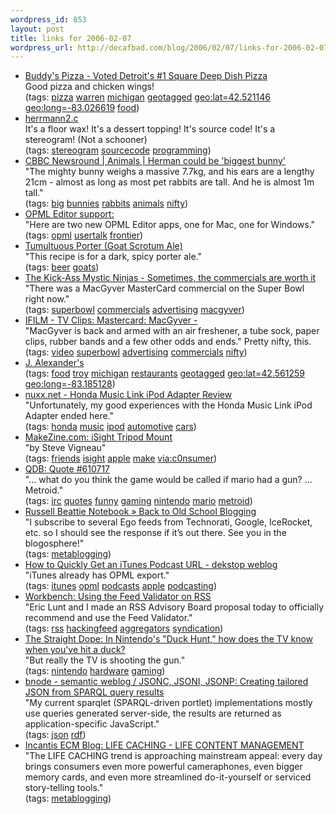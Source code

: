 ```yaml
--- 
wordpress_id: 853
layout: post
title: links for 2006-02-07
wordpress_url: http://decafbad.com/blog/2006/02/07/links-for-2006-02-07
---
```

<ul class="delicious">
	<li>
		<div class="delicious-link"><a href="http://www.buddyspizza.com/">Buddy's Pizza - Voted Detroit's #1 Square Deep Dish Pizza</a></div>
		<div class="delicious-extended">Good pizza and chicken wings!</div>
		<div class="delicious-tags">(tags: <a href="http://del.icio.us/deusx/pizza">pizza</a> <a href="http://del.icio.us/deusx/warren">warren</a> <a href="http://del.icio.us/deusx/michigan">michigan</a> <a href="http://del.icio.us/deusx/geotagged">geotagged</a> <a href="http://del.icio.us/deusx/geo:lat=42.521146">geo:lat=42.521146</a> <a href="http://del.icio.us/deusx/geo:long=-83.026619">geo:long=-83.026619</a> <a href="http://del.icio.us/deusx/food">food</a>)</div>
	</li>
	<li>
		<div class="delicious-link"><a href="http://www0.us.ioccc.org/2001/herrmann2.c">herrmann2.c</a></div>
		<div class="delicious-extended">It's a floor wax!  It's a dessert topping!  It's source code!  It's a stereogram!  (Not a schooner)</div>
		<div class="delicious-tags">(tags: <a href="http://del.icio.us/deusx/stereogram">stereogram</a> <a href="http://del.icio.us/deusx/sourcecode">sourcecode</a> <a href="http://del.icio.us/deusx/programming">programming</a>)</div>
	</li>
	<li>
		<div class="delicious-link"><a href="http://news.bbc.co.uk/cbbcnews/hi/newsid_4670000/newsid_4676900/4676904.stm">CBBC Newsround | Animals | Herman could be 'biggest bunny'</a></div>
		<div class="delicious-extended">"The mighty bunny weighs a massive 7.7kg, and his ears are a lengthy 21cm - almost as long as most pet rabbits are tall. And he is almost 1m tall."</div>
		<div class="delicious-tags">(tags: <a href="http://del.icio.us/deusx/big">big</a> <a href="http://del.icio.us/deusx/bunnies">bunnies</a> <a href="http://del.icio.us/deusx/rabbits">rabbits</a> <a href="http://del.icio.us/deusx/animals">animals</a> <a href="http://del.icio.us/deusx/nifty">nifty</a>)</div>
	</li>
	<li>
		<div class="delicious-link"><a href="http://support.opml.org/2006/02/05#a698">OPML Editor support:</a></div>
		<div class="delicious-extended">"Here are two new OPML Editor apps, one for Mac, one for Windows."</div>
		<div class="delicious-tags">(tags: <a href="http://del.icio.us/deusx/opml">opml</a> <a href="http://del.icio.us/deusx/usertalk">usertalk</a> <a href="http://del.icio.us/deusx/frontier">frontier</a>)</div>
	</li>
	<li>
		<div class="delicious-link"><a href="http://www.patrickwgarrett.com/beer/9201gsa.htm">Tumultuous Porter (Goat Scrotum Ale)</a></div>
		<div class="delicious-extended">"This recipe is for a dark, spicy porter ale."</div>
		<div class="delicious-tags">(tags: <a href="http://del.icio.us/deusx/beer">beer</a> <a href="http://del.icio.us/deusx/goats">goats</a>)</div>
	</li>
	<li>
		<div class="delicious-link"><a href="http://www.kickassmysticninjas.com/2006/02/05/sometimes-the-commercials-are-worth-it/">The Kick-Ass Mystic Ninjas - Sometimes, the commercials are worth it</a></div>
		<div class="delicious-extended">"There was a MacGyver MasterCard commercial on the Super Bowl right now."</div>
		<div class="delicious-tags">(tags: <a href="http://del.icio.us/deusx/superbowl">superbowl</a> <a href="http://del.icio.us/deusx/commercials">commercials</a> <a href="http://del.icio.us/deusx/advertising">advertising</a> <a href="http://del.icio.us/deusx/macgyver">macgyver</a>)</div>
	</li>
	<li>
		<div class="delicious-link"><a href="http://www.ifilm.com/ifilmdetail/2695206?htv=12">IFILM - TV Clips: Mastercard: MacGyver -</a></div>
		<div class="delicious-extended">"MacGyver is back and armed with an air freshener, a tube sock, paper clips, rubber bands and a few other odds and ends."  Pretty nifty, this.</div>
		<div class="delicious-tags">(tags: <a href="http://del.icio.us/deusx/video">video</a> <a href="http://del.icio.us/deusx/superbowl">superbowl</a> <a href="http://del.icio.us/deusx/advertising">advertising</a> <a href="http://del.icio.us/deusx/commercials">commercials</a> <a href="http://del.icio.us/deusx/nifty">nifty</a>)</div>
	</li>
	<li>
		<div class="delicious-link"><a href="http://www.jalexanders.com/locations/locations.htm">J. Alexander's</a></div>
		<div class="delicious-tags">(tags: <a href="http://del.icio.us/deusx/food">food</a> <a href="http://del.icio.us/deusx/troy">troy</a> <a href="http://del.icio.us/deusx/michigan">michigan</a> <a href="http://del.icio.us/deusx/restaurants">restaurants</a> <a href="http://del.icio.us/deusx/geotagged">geotagged</a> <a href="http://del.icio.us/deusx/geo:lat=42.561259">geo:lat=42.561259</a> <a href="http://del.icio.us/deusx/geo:long=-83.185128">geo:long=-83.185128</a>)</div>
	</li>
	<li>
		<div class="delicious-link"><a href="http://www.nuxx.net/hondamusiclink.html">nuxx.net - Honda Music Link iPod Adapter Review</a></div>
		<div class="delicious-extended">"Unfortunately, my good experiences with the Honda Music Link iPod Adapter ended here."</div>
		<div class="delicious-tags">(tags: <a href="http://del.icio.us/deusx/honda">honda</a> <a href="http://del.icio.us/deusx/music">music</a> <a href="http://del.icio.us/deusx/ipod">ipod</a> <a href="http://del.icio.us/deusx/automotive">automotive</a> <a href="http://del.icio.us/deusx/cars">cars</a>)</div>
	</li>
	<li>
		<div class="delicious-link"><a href="http://www.makezine.com/05/diy_tripod/">MakeZine.com: iSight Tripod Mount</a></div>
		<div class="delicious-extended">"by Steve Vigneau"</div>
		<div class="delicious-tags">(tags: <a href="http://del.icio.us/deusx/friends">friends</a> <a href="http://del.icio.us/deusx/isight">isight</a> <a href="http://del.icio.us/deusx/apple">apple</a> <a href="http://del.icio.us/deusx/make">make</a> <a href="http://del.icio.us/deusx/via:c0nsumer">via:c0nsumer</a>)</div>
	</li>
	<li>
		<div class="delicious-link"><a href="http://bash.org/?610717">QDB: Quote #610717</a></div>
		<div class="delicious-extended">"... what do you think the game would be called if mario had a gun? ... Metroid."</div>
		<div class="delicious-tags">(tags: <a href="http://del.icio.us/deusx/irc">irc</a> <a href="http://del.icio.us/deusx/quotes">quotes</a> <a href="http://del.icio.us/deusx/funny">funny</a> <a href="http://del.icio.us/deusx/gaming">gaming</a> <a href="http://del.icio.us/deusx/nintendo">nintendo</a> <a href="http://del.icio.us/deusx/mario">mario</a> <a href="http://del.icio.us/deusx/metroid">metroid</a>)</div>
	</li>
	<li>
		<div class="delicious-link"><a href="http://www.russellbeattie.com/notebook/1008787.html">Russell Beattie Notebook » Back to Old School Blogging</a></div>
		<div class="delicious-extended">"I subscribe to several Ego feeds from Technorati, Google, IceRocket, etc. so I should see the response if it’s out there. See you in the blogosphere!"</div>
		<div class="delicious-tags">(tags: <a href="http://del.icio.us/deusx/metablogging">metablogging</a>)</div>
	</li>
	<li>
		<div class="delicious-link"><a href="http://dekstop.de/weblog/2006/02/itunes_opml/">How to Quickly Get an iTunes Podcast URL - dekstop weblog</a></div>
		<div class="delicious-extended">"iTunes already has OPML export."</div>
		<div class="delicious-tags">(tags: <a href="http://del.icio.us/deusx/itunes">itunes</a> <a href="http://del.icio.us/deusx/opml">opml</a> <a href="http://del.icio.us/deusx/podcasts">podcasts</a> <a href="http://del.icio.us/deusx/apple">apple</a> <a href="http://del.icio.us/deusx/podcasting">podcasting</a>)</div>
	</li>
	<li>
		<div class="delicious-link"><a href="http://www.cadenhead.org/workbench/news/2854/using-feed-validator-rss">Workbench: Using the Feed Validator on RSS</a></div>
		<div class="delicious-extended">"Eric Lunt and I made an RSS Advisory Board proposal today to officially recommend and use the Feed Validator."</div>
		<div class="delicious-tags">(tags: <a href="http://del.icio.us/deusx/rss">rss</a> <a href="http://del.icio.us/deusx/hackingfeed">hackingfeed</a> <a href="http://del.icio.us/deusx/aggregators">aggregators</a> <a href="http://del.icio.us/deusx/syndication">syndication</a>)</div>
	</li>
	<li>
		<div class="delicious-link"><a href="http://www.straightdope.com/columns/010511.html">The Straight Dope: In Nintendo's "Duck Hunt," how does the TV know when you've hit a duck?</a></div>
		<div class="delicious-extended">"But really the TV is shooting the gun."</div>
		<div class="delicious-tags">(tags: <a href="http://del.icio.us/deusx/nintendo">nintendo</a> <a href="http://del.icio.us/deusx/hardware">hardware</a> <a href="http://del.icio.us/deusx/gaming">gaming</a>)</div>
	</li>
	<li>
		<div class="delicious-link"><a href="http://www.bnode.org/archives2/54">bnode - semantic weblog / JSONC, JSONI, JSONP: Creating tailored JSON from SPARQL query results</a></div>
		<div class="delicious-extended">"My current sparqlet (SPARQL-driven portlet) implementations mostly use queries generated server-side, the results are returned as application-specific JavaScript."</div>
		<div class="delicious-tags">(tags: <a href="http://del.icio.us/deusx/json">json</a> <a href="http://del.icio.us/deusx/rdf">rdf</a>)</div>
	</li>
	<li>
		<div class="delicious-link"><a href="http://incantis.com/2005/08/life-caching-life-content-management.html#comments">Incantis ECM Blog: LIFE CACHING - LIFE CONTENT MANAGEMENT</a></div>
		<div class="delicious-extended">"The LIFE CACHING trend is approaching mainstream appeal: every day brings consumers even more powerful cameraphones, even bigger memory cards, and even more streamlined do-it-yourself or serviced story-telling tools."</div>
		<div class="delicious-tags">(tags: <a href="http://del.icio.us/deusx/metablogging">metablogging</a>)</div>
	</li>
</ul>
